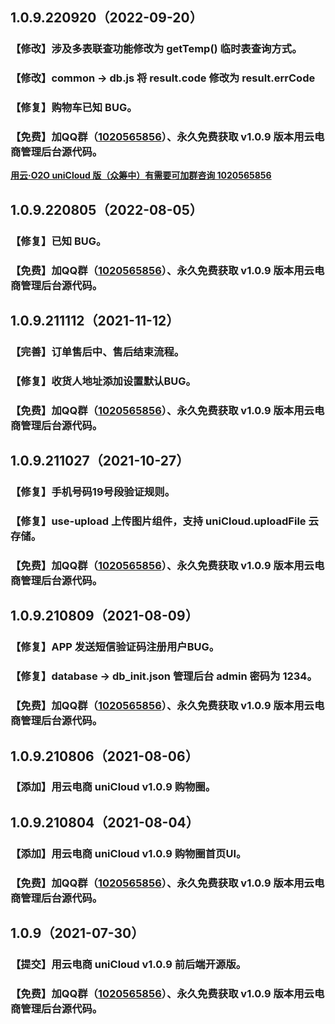 ## 1.0.9.220920（2022-09-20）
### 【修改】涉及多表联查功能修改为 getTemp() 临时表查询方式。  
### 【修改】common -> db.js 将 result.code 修改为 result.errCode  
### 【修复】购物车已知 BUG。  
### 【免费】加QQ群（[1020565856](https://qm.qq.com/cgi-bin/qm/qr?k=BNUlrZAQXPolwALtcBm_rMabq0bx3_n-&jump_from=usecloud)）、永久免费获取 v1.0.9 版本用云电商管理后台源代码。  
**[用云·O2O uniCloud 版（众筹中）有需要可加群咨询 1020565856](https://qm.qq.com/cgi-bin/qm/qr?k=BNUlrZAQXPolwALtcBm_rMabq0bx3_n-&jump_from=usecloud)**  
## 1.0.9.220805（2022-08-05）
### 【修复】已知 BUG。  
### 【免费】加QQ群（[1020565856](https://qm.qq.com/cgi-bin/qm/qr?k=BNUlrZAQXPolwALtcBm_rMabq0bx3_n-&jump_from=usecloud)）、永久免费获取 v1.0.9 版本用云电商管理后台源代码。  

## 1.0.9.211112（2021-11-12）
### 【完善】订单售后中、售后结束流程。  
### 【修复】收货人地址添加设置默认BUG。  
### 【免费】加QQ群（[1020565856](https://qm.qq.com/cgi-bin/qm/qr?k=BNUlrZAQXPolwALtcBm_rMabq0bx3_n-&jump_from=usecloud)）、永久免费获取 v1.0.9 版本用云电商管理后台源代码。  

## 1.0.9.211027（2021-10-27）
### 【修复】手机号码19号段验证规则。
### 【修复】use-upload 上传图片组件，支持 uniCloud.uploadFile 云存储。
### 【免费】加QQ群（[1020565856](https://qm.qq.com/cgi-bin/qm/qr?k=BNUlrZAQXPolwALtcBm_rMabq0bx3_n-&jump_from=usecloud)）、永久免费获取 v1.0.9 版本用云电商管理后台源代码。  

## 1.0.9.210809（2021-08-09）
### 【修复】APP 发送短信验证码注册用户BUG。
### 【修复】database -> db_init.json 管理后台 admin 密码为 1234。
### 【免费】加QQ群（[1020565856](https://qm.qq.com/cgi-bin/qm/qr?k=BNUlrZAQXPolwALtcBm_rMabq0bx3_n-&jump_from=usecloud)）、永久免费获取 v1.0.9 版本用云电商管理后台源代码。  

## 1.0.9.210806（2021-08-06）
### 【添加】用云电商 uniCloud v1.0.9 购物圈。  
## 1.0.9.210804（2021-08-04）
### 【添加】用云电商 uniCloud v1.0.9 购物圈首页UI。  
### 【免费】加QQ群（[1020565856](https://qm.qq.com/cgi-bin/qm/qr?k=BNUlrZAQXPolwALtcBm_rMabq0bx3_n-&jump_from=usecloud)）、永久免费获取 v1.0.9 版本用云电商管理后台源代码。  

## 1.0.9（2021-07-30）
### 【提交】用云电商 uniCloud v1.0.9 前后端开源版。  
### 【免费】加QQ群（[1020565856](https://qm.qq.com/cgi-bin/qm/qr?k=BNUlrZAQXPolwALtcBm_rMabq0bx3_n-&jump_from=usecloud)）、永久免费获取 v1.0.9 版本用云电商管理后台源代码。  
